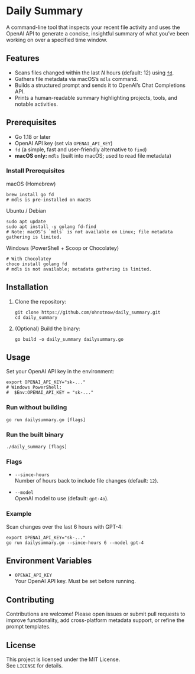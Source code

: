 # Daily Summary

A command-line tool that inspects your recent file activity and uses the OpenAI API to generate a concise, insightful summary of what you’ve been working on over a specified time window.

## Features

- Scans files changed within the last _N_ hours (default: 12) using [`fd`](https://github.com/sharkdp/fd).
- Gathers file metadata via macOS’s `mdls` command.
- Builds a structured prompt and sends it to OpenAI’s Chat Completions API.
- Prints a human-readable summary highlighting projects, tools, and notable activities.

## Prerequisites

- Go 1.18 or later  
- OpenAI API key (set via `OPENAI_API_KEY`)  
- `fd` (a simple, fast and user-friendly alternative to `find`)  
- **macOS only:** `mdls` (built into macOS; used to read file metadata)

### Install Prerequisites

macOS (Homebrew)
```
brew install go fd
# mdls is pre-installed on macOS
```

Ubuntu / Debian
```
sudo apt update
sudo apt install -y golang fd-find
# Note: macOS’s `mdls` is not available on Linux; file metadata gathering is limited.
```

Windows (PowerShell + Scoop or Chocolatey)
```
# With Chocolatey
choco install golang fd
# mdls is not available; metadata gathering is limited.
```

## Installation

1. Clone the repository:
   ```
   git clone https://github.com/ohnotnow/daily_summary.git
   cd daily_summary
   ```

2. (Optional) Build the binary:
   ```
   go build -o daily_summary dailysummary.go
   ```

## Usage

Set your OpenAI API key in the environment:
```
export OPENAI_API_KEY="sk-..."
# Windows PowerShell:
#  $Env:OPENAI_API_KEY = "sk-..."
```

### Run without building
```
go run dailysummary.go [flags]
```

### Run the built binary
```
./daily_summary [flags]
```

### Flags

- `--since-hours`  
  Number of hours back to include file changes (default: `12`).

- `--model`  
  OpenAI model to use (default: `gpt-4o`).

### Example

Scan changes over the last 6 hours with GPT-4:
```
export OPENAI_API_KEY="sk-..."
go run dailysummary.go --since-hours 6 --model gpt-4
```

## Environment Variables

- `OPENAI_API_KEY`  
  Your OpenAI API key. Must be set before running.

## Contributing

Contributions are welcome! Please open issues or submit pull requests to improve functionality, add cross-platform metadata support, or refine the prompt templates.

## License

This project is licensed under the MIT License.  
See `LICENSE` for details.
